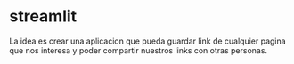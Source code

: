 # streamlit
La idea es crear una aplicacion que pueda guardar link de cualquier pagina que nos interesa 
y poder compartir nuestros links con otras personas.
